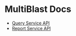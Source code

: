 # MultiBlast Docs

* [Query Service API](https://veupathdb.github.io/service-multi-blast/query-service/api.html)
* [Report Service API](https://veupathdb.github.io/service-multi-blast/report-service/api.html)
